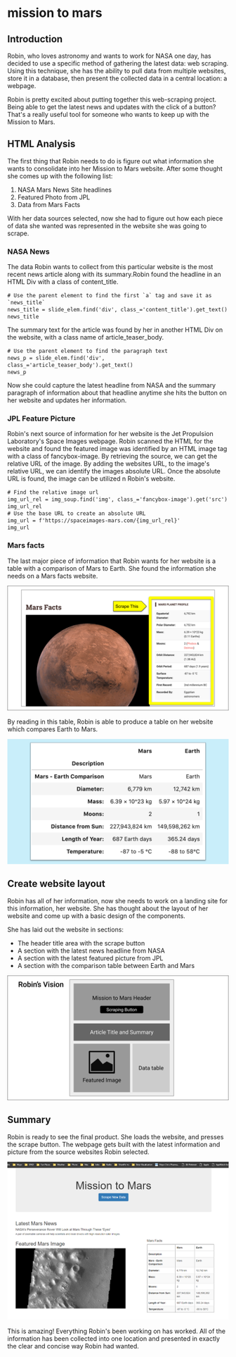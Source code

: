 # mission to mars

## Introduction

Robin, who loves astronomy and wants to work for NASA one day, has decided to use a specific method of gathering the latest data: web scraping. Using this technique, she has the ability to pull data from multiple websites, store it in a database, then present the collected data in a central location: a webpage.

Robin is pretty excited about putting together this web-scraping project. Being able to get the latest news and updates with the click of a button? That's a really useful tool for someone who wants to keep up with the Mission to Mars.


## HTML Analysis

The first thing that Robin needs to do is figure out what information she wants to consolidate into her Mission to Mars website. After some thought she comes up with the following list:

1. NASA Mars News Site headlines
2. Featured Photo from JPL
3. Data from Mars Facts

With her data sources selected, now she had to figure out how each piece of data she wanted was represented in the website she was going to scrape.

### NASA News

The data Robin wants to collect from this particular website is the most recent news article along with its summary.Robin found the headline in an HTML Div with a class of content_title.

    # Use the parent element to find the first `a` tag and save it as `news_title`
    news_title = slide_elem.find('div', class_='content_title').get_text()
    news_title

The summary text for the article was found by her in another HTML Div on the website, with a class name of article_teaser_body. 
    
	# Use the parent element to find the paragraph text
	news_p = slide_elem.find('div', class_='article_teaser_body').get_text()
	news_p


Now she could capture the latest headline from NASA and the summary paragraph of information about that headline anytime she hits the button on her website and updates her information.

### JPL Feature Picture

Robin's next source of information for her website is the Jet Propulsion Laboratory's Space Images webpage. Robin scanned the HTML for the website and found the featured image was identified by an HTML image tag with a class of fancybox-image. By retrieving the source, we can get the relative URL of the image. By adding the websites URL, to the image's relative URL, we can identify the images absolute URL. Once the absolute URL is found, the image can be utilized n Robin's website.

	# Find the relative image url
	img_url_rel = img_soup.find('img', class_='fancybox-image').get('src')
	img_url_rel
	# Use the base URL to create an absolute URL
	img_url = f'https://spaceimages-mars.com/{img_url_rel}'
	img_url

### Mars facts

The last major piece of information that Robin wants for her website is a table with a comparison of Mars to Earth. She found the information she needs on a Mars facts website.

<img src="Resources\mars-facts-site.png">

By reading in this table, Robin is able to produce a table on her website which compares Earth to Mars. 

<img src="Resources\mars-facts-data-frame.png">


## Create website layout

Robin has all of her information, now she needs to work on a landing site for this information, her website. She has thought about the layout of her website and come up with a basic design of the components.

She has laid out the website in sections:

- The header title area with the scrape button
- A section with the latest news headline from NASA
- A section with the latest featured picture from JPL
- A section with the comparison table between Earth and Mars 

<img src="Resources\storyboard-for-robin-app.png">


## Summary

Robin is ready to see the final product. She loads the website, and presses the scrape button. The webpage gets built with the latest information and picture from the source websites Robin selected.

<img src="Resources\news_site_1.png">

This is amazing! Everything Robin's been working on has worked. All of the information has been collected into one location and presented in exactly the clear and concise way Robin had wanted.
